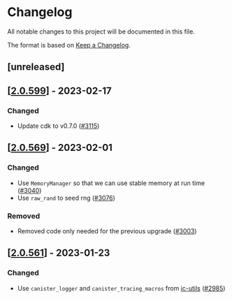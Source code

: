 # Changelog
All notable changes to this project will be documented in this file.

The format is based on [Keep a Changelog](https://keepachangelog.com/en/1.0.0/).

## [unreleased]

## [[2.0.599](https://github.com/open-ic/open-chat/releases/tag/v2.0.599-online_users)] - 2023-02-17

### Changed

- Update cdk to v0.7.0 ([#3115](https://github.com/open-ic/open-chat/pull/3115))

## [[2.0.569](https://github.com/open-ic/open-chat/releases/tag/v2.0.569-online_users)] - 2023-02-01

### Changed

- Use `MemoryManager` so that we can use stable memory at run time ([#3040](https://github.com/open-ic/open-chat/pull/3040))
- Use `raw_rand` to seed rng ([#3076](https://github.com/open-ic/open-chat/pull/3076))

### Removed

- Removed code only needed for the previous upgrade ([#3003](https://github.com/open-ic/open-chat/pull/3003))

## [[2.0.561](https://github.com/open-ic/open-chat/releases/tag/v2.0.561-online_users)] - 2023-01-23

### Changed

- Use `canister_logger` and `canister_tracing_macros` from [ic-utils](https://github.com/open-ic/ic-utils) ([#2985](https://github.com/open-ic/open-chat/pull/2985))
